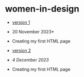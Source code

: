 # women-in-design
- [version 1](https://EthanH2002.github.io/women-in-design/index-one.html)
- 20 November 2023*
- Creating my first HTML page

- [version 2](https://EthanH2002.github.io/women-in-design/index-two.html)
- *4 December 2023*
- Creating my first HTML page
